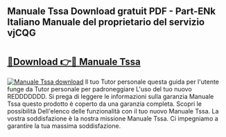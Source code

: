 ## Manuale Tssa Download gratuit PDF - Part-ENk Italiano Manuale del proprietario del servizio vjCQG

# <h2><a href="http://dfg59d2.blite.top/?on=Manuale+Tssa">🔗Download 👉🔴 Manuale Tssa</a></h2>

[![Manuale Tssa download](https://i.imgur.com/lujVjoI.png)](http://dfg59d2.blite.top/?on=Manuale+Tssa)
Il tuo Tutor personale questa guida per l'utente funge da Tutor personale per padroneggiare L'uso del tuo nuovo REDDDDDDD. Si prega di leggere le informazioni sulla garanzia Manuale Tssa questo prodotto è coperto da una garanzia completa. Scopri le possibilità Dell'elenco delle funzionalità con il tuo nuovo Manuale Tssa. La vostra soddisfazione è la nostra missione Manuale Tssa. Ci impegniamo a garantire la tua massima soddisfazione.
